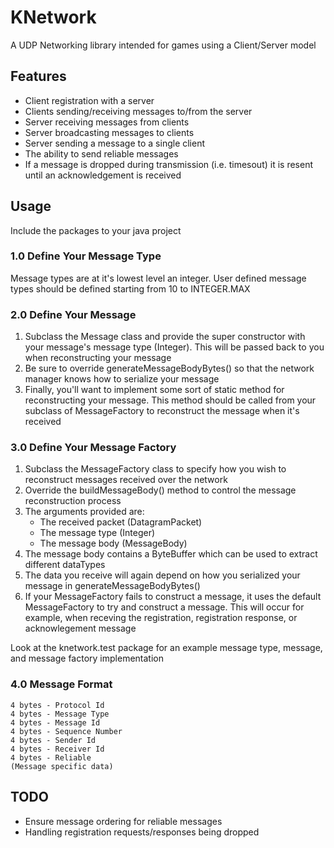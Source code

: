 KNetwork
========

A UDP Networking library intended for games using a Client/Server model

Features
--------

* Client registration with a server
* Clients sending/receiving messages to/from the server
* Server receiving messages from clients
* Server broadcasting messages to clients
* Server sending a message to a single client
* The ability to send reliable messages
* If a message is dropped during transmission (i.e. timesout) it is resent until an acknowledgement is received
	
Usage
--------

Include the packages to your java project
	
### 1.0 Define Your Message Type ###
	
Message types are at it's lowest level an integer.
User defined message types should be defined starting from 10 to INTEGER.MAX
	
### 2.0 Define Your Message ###

1. Subclass the Message class and provide the super constructor with your message's message type (Integer).  This will be passed back to you when reconstructing your message
2. Be sure to override generateMessageBodyBytes() so that the network manager knows how to serialize your message
3. Finally, you'll want to implement some sort of static method for reconstructing your message.  This method should be called from your subclass of MessageFactory to reconstruct the message when it's received
	
### 3.0 Define Your Message Factory ###

1. Subclass the MessageFactory class to specify how you wish to reconstruct messages received over the network
2. Override the buildMessageBody() method to control the message reconstruction process
3. The arguments provided are:
	* The received packet (DatagramPacket)
	* The message type (Integer)
	* The message body (MessageBody)
4. The message body contains a ByteBuffer which can be used to extract different dataTypes
5. The data you receive will again depend on how you serialized your message in generateMessageBodyBytes()
6. If your MessageFactory fails to construct a message, it uses the default MessageFactory to try and construct a message.  This will occur for example, when receving the registration, registration response, or acknowlegement message

Look at the knetwork.test package for an example message type, message, and message factory implementation

### 4.0 Message Format ###

	4 bytes - Protocol Id
	4 bytes - Message Type
	4 bytes - Message Id
	4 bytes - Sequence Number
	4 bytes - Sender Id
	4 bytes - Receiver Id
	4 bytes - Reliable
	(Message specific data)
	
TODO
--------

* Ensure message ordering for reliable messages
* Handling registration requests/responses being dropped
